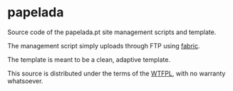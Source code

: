 papelada
========

Source code of the papelada.pt site management scripts and template.

The management script simply uploads through FTP using [fabric](http://fabfile.org).

The template is meant to be a clean, adaptive template.

This source is distributed under the terms of the [WTFPL](http://www.wtfpl.net/about/), with no warranty whatsoever.
